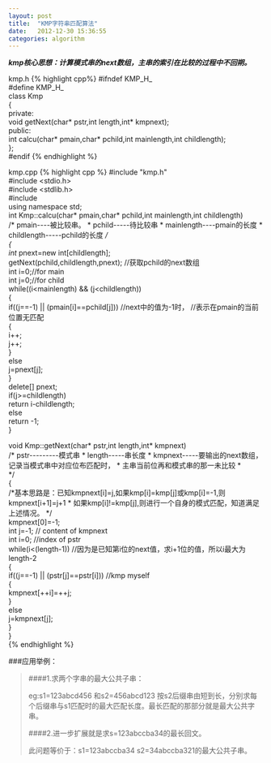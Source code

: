 ```yaml
---
layout: post
title:  "KMP字符串匹配算法"
date:   2012-12-30 15:36:55
categories: algorithm  
---
```


***kmp核心思想：计算模式串的next数组，主串的索引在比较的过程中不回朔。***

kmp.h
{% highlight cpp%}
#ifndef KMP_H_  
#define KMP_H_  
class Kmp  
{  
	private:  
		void getNext(char* pstr,int length,int* kmpnext);  
	public:  
		int calcu(char* pmain,char* pchild,int mainlength,int childlength);  
};  
#endif 
{% endhighlight %}

kmp.cpp
{% highlight cpp %}
#include "kmp.h"  
#include <stdio.h>  
#include <stdlib.h>  
#include <iostream>  
using namespace std;  
int Kmp::calcu(char* pmain,char* pchild,int mainlength,int childlength)  
	/* pmain----被比较串。 
	 * pchild-----待比较串 
	 * mainlength----pmain的长度 
	 * childlength-----pchild的长度 
	 */  
{  
	int* pnext=new int[childlength];  
	getNext(pchild,childlength,pnext);           //获取pchild的next数组  
	int i=0;//for main   
	int j=0;//for child  
	while((i<mainlength) && (j<childlength))  
	{  
		if((j==-1) || (pmain[i]==pchild[j]))    //next中的值为-1时，
												//表示在pmain的当前位置无匹配  
		{  
			i++;  
			j++;  
		}  
		else  
			j=pnext[j];  
	}     
	delete[] pnext;  
	if(j>=childlength)  
		return i-childlength;  
	else  
		return -1;  
}  

void Kmp::getNext(char* pstr,int length,int* kmpnext)  
	/*  pstr---------模式串 
	 *  length-----串长度 
	 *  kmpnext-----要输出的next数组，记录当模式串中对应位布匹配时，
	 *  主串当前位再和模式串的那一未比较 
	 *   
	 */  
{  
	/*基本思路是：已知kmpnext[i]=j,如果kmp[i]=kmp[j]或kmp[i]=-1,则kmpnext[i+1]=j+1 
	 *  如果kmp[i]!=kmp[j],则进行一个自身的模式匹配，知道满足上述情况。 
	 */  
	kmpnext[0]=-1;  
	int j=-1;  // content of kmpnext   
	int i=0;     //index of pstr  
	while(i<(length-1))        //因为是已知第i位的next值，求i+1位的值，所以i最大为length-2  
	{  
		if((j==-1) || (pstr[j]==pstr[i]))   //kmp myself  
		{  
			kmpnext[++i]=++j;  
		}  
		else  
			j=kmpnext[j];      
	}  
}  
{% endhighlight %}

###应用举例：

>####1.求两个字串的最大公共子串：
>
>eg:s1=123abcd456 和s2=456abcd123
>按s2后缀串由短到长，分别求每个后缀串与s1匹配时的最大匹配长度。最长匹配的那部分就是最大公共字串。
>
>####2.进一步扩展就是求s=123abccba34的最长回文。
>
>此问题等价于：s1=123abccba34 s2=34abccba321的最大公共子串。
